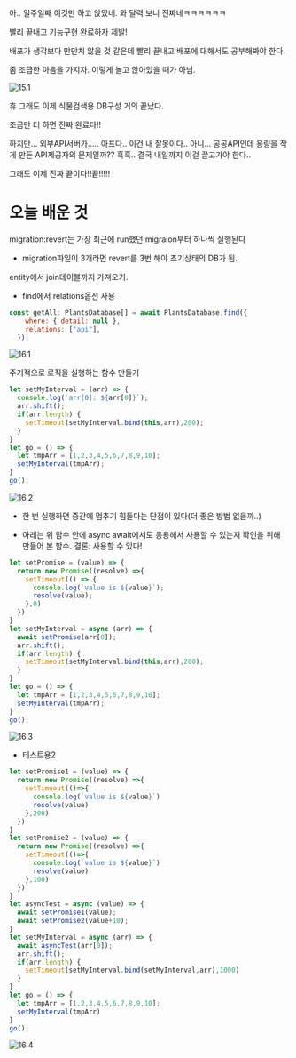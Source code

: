 아.. 일주일째 이것만 하고 앉았네. 와 달력 보니 진짜네ㅋㅋㅋㅋㅋㅋ

빨리 끝내고 기능구현 완료하자 제발!

배포가 생각보다 만만치 않을 것 같은데 빨리 끝내고 배포에 대해서도 공부해봐야 한다.



좀 조급한 마음을 가지자. 이렇게 놀고 앉아있을 때가 아님.

![15.1](img/15.1.png)

휴 그래도 이제 식물검색용 DB구성 거의 끝났다.

조금만 더 하면 진짜 완료다!!



하지만... 외부API서버가..... 아프다.. 이건 내 잘못이다.. 아니... 공공API인데 용량을 작게 만든 API제공자의 문제일까?? 흑흑.. 결국 내일까지 이걸 끌고가야 한다..

그래도 이제 진짜 끝이다!!끝!!!!!



# 오늘 배운 것

migration:revert는 가장 최근에 run했던 migraion부터 하나씩 실행된다

* migration파일이 3개라면 revert를 3번 해야 초기상태의 DB가 됨.



entity에서 join테이블까지 가져오기.

* find에서 relations옵션 사용

```js
const getAll: PlantsDatabase[] = await PlantsDatabase.find({
    where: { detail: null },
    relations: ["api"],
  });
```

![16.1](img/16.1.png)



주기적으로 로직을 실행하는 함수 만들기

```js
let setMyInterval = (arr) => {
  console.log(`arr[0]: ${arr[0]}`);
  arr.shift();
  if(arr.length) {
    setTimeout(setMyInterval.bind(this,arr),200);
  }
}
let go = () => {
  let tmpArr = [1,2,3,4,5,6,7,8,9,10];
  setMyInterval(tmpArr);
}
go();
```

![16.2](img/16.2.png)

* 한 번 실행하면 중간에 멈추기 힘들다는 단점이 있다(더 좋은 방법 없을까..)

* 아래는 위 함수 안에 async await에서도 응용해서 사용할 수 있는지 확인을 위해 만들어 본 함수. 결론: 사용할 수 있다!

```js
let setPromise = (value) => {
  return new Promise((resolve) =>{
    setTimeout(() => {
      console.log(`value is ${value}`);
      resolve(value);
    },0)
  })
}
let setMyInterval = async (arr) => {
  await setPromise(arr[0]);
  arr.shift();
  if(arr.length) {
    setTimeout(setMyInterval.bind(this,arr),200);
  }
}
let go = () => {
  let tmpArr = [1,2,3,4,5,6,7,8,9,10];
  setMyInterval(tmpArr);
}
go();
```

![16.3](img/16.3.png)

* 테스트용2

```js
let setPromise1 = (value) => {
  return new Promise((resolve) =>{
    setTimeout(()=>{
      console.log(`value is ${value}`)
      resolve(value)
    },200)
  })
}
let setPromise2 = (value) => {
  return new Promise((resolve) =>{
    setTimeout(()=>{
      console.log(`value is ${value}`)
      resolve(value)
    },100)
  })
}
let asyncTest = async (value) => {
  await setPromise1(value);
  await setPromise2(value+10);
}
let setMyInterval = async (arr) => {
  await asyncTest(arr[0]);
  arr.shift();
  if(arr.length) {
    setTimeout(setMyInterval.bind(setMyInterval,arr),1000)    
  }
}
let go = () => {
  let tmpArr = [1,2,3,4,5,6,7,8,9,10];
  setMyInterval(tmpArr)
}
go();
```

![16.4](img/16.4.png)